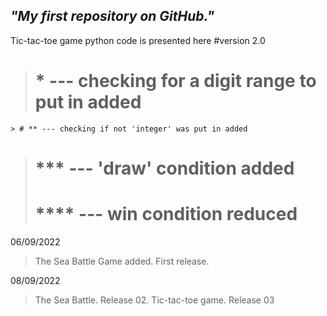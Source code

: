 
## _"My first repository on GitHub."_

Tic-tac-toe game python code is presented here
#version 2.0
   >  # * --- checking for a digit range to put in added
    > # ** --- checking if not 'integer' was put in added
   >  # *** --- 'draw' condition added
   >  # **** --- win condition reduced


06/09/2022
> The Sea Battle Game added. First release.

08/09/2022
> The Sea Battle. Release 02.
> Tic-tac-toe game. Release 03

